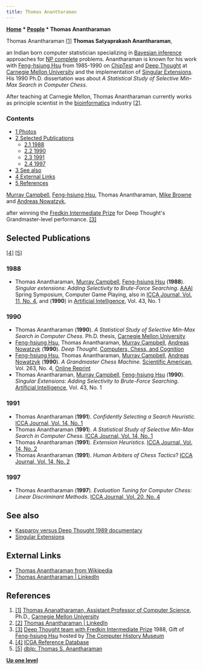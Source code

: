 ```yaml
---
title: Thomas Anantharaman
---
```

**[Home](Home "Home") \* [People](People "People") \* Thomas Anantharaman**



 [](http://cs.nyu.edu/cs/review95/node3a.html) Thomas Anantharaman <a id="cite-note-1" href="#cite-ref-1">[1]</a> 
**Thomas Satyaprakash Anantharaman**,  

an Indian born computer statistician specializing in [Bayesian inference](https://en.wikipedia.org/wiki/Bayesian_inference) approaches for [NP complete](https://en.wikipedia.org/wiki/Np_complete) problems. Anantharaman is known for his work with [Feng-hsiung Hsu](Feng-hsiung_Hsu "Feng-hsiung Hsu") from 1985-1990 on [ChipTest](ChipTest "ChipTest") and [Deep Thought](Deep_Thought "Deep Thought") at [Carnegie Mellon University](Carnegie_Mellon_University "Carnegie Mellon University") and the implementation of [Singular Extensions](Singular_Extensions "Singular Extensions"). His 1990 Ph.D. dissertation was about *A Statistical Study of Selective Min-Max Search in Computer Chess*.


After teaching at Carnegie Mellon, Thomas Anantharaman currently works as principle scientist in the [bioinformatics](https://en.wikipedia.org/wiki/Bioinformatics) industry <a id="cite-note-2" href="#cite-ref-2">[2]</a>.



### Contents


* [1 Photos](#photos)
* [2 Selected Publications](#selected-publications)
	+ [2.1 1988](#1988)
	+ [2.2 1990](#1990)
	+ [2.3 1991](#1991)
	+ [2.4 1997](#1997)
* [3 See also](#see-also)
* [4 External Links](#external-links)
* [5 References](#references)






 [](http://www.computerhistory.org/chess/stl-430b9bbd52f71/) 
[Murray Campbell](Murray_Campbell "Murray Campbell"), [Feng-hsiung Hsu](Feng-hsiung_Hsu "Feng-hsiung Hsu"), Thomas Anantharaman, [Mike Browne](Mike_Browne "Mike Browne") and [Andreas Nowatzyk](Andreas_Nowatzyk "Andreas Nowatzyk"),  

after winning the [Fredkin Intermediate Prize](Edward_Fredkin#Prize "Edward Fredkin") for Deep Thought's Grandmaster-level performance. <a id="cite-note-3" href="#cite-ref-3">[3]</a>



## Selected Publications


<a id="cite-note-4" href="#cite-ref-4">[4]</a> <a id="cite-note-5" href="#cite-ref-5">[5]</a>



### 1988


* Thomas Anantharaman, [Murray Campbell](Murray_Campbell "Murray Campbell"), [Feng-hsiung Hsu](Feng-hsiung_Hsu "Feng-hsiung Hsu") (**1988**). *Singular extensions: Adding Selectivity to Brute-Force Searching*. [AAAI](AAAI "AAAI") Spring Symposium, Computer Game Playing, also in [ICCA Journal, Vol. 11, No. 4](ICGA_Journal#11_4 "ICGA Journal"), and (**1990**) in [Artificial Intelligence](https://en.wikipedia.org/wiki/Artificial_Intelligence_%28journal%29), Vol. 43, No. 1


### 1990


* Thomas Anantharaman (**1990**). *A Statistical Study of Selective Min-Max Search in Computer Chess*. Ph.D. thesis, [Carnegie Mellon University](Carnegie_Mellon_University "Carnegie Mellon University")
* [Feng-hsiung Hsu](Feng-hsiung_Hsu "Feng-hsiung Hsu"), Thomas Anantharaman, [Murray Campbell](Murray_Campbell "Murray Campbell"), [Andreas Nowatzyk](Andreas_Nowatzyk "Andreas Nowatzyk") (**1990**). *Deep Thought*. [Computers, Chess, and Cognition](Computers,_Chess,_and_Cognition "Computers, Chess, and Cognition")
* [Feng-hsiung Hsu](Feng-hsiung_Hsu "Feng-hsiung Hsu"), Thomas Anantharaman, [Murray Campbell](Murray_Campbell "Murray Campbell"), [Andreas Nowatzyk](Andreas_Nowatzyk "Andreas Nowatzyk") (**1990**). *A Grandmaster Chess Machine*. [Scientific American](Scientific_American "Scientific American"), Vol. 263, No. 4, [Online Reprint](http://www.disi.unige.it/person/DelzannoG/AI2/hsu.html)
* Thomas Anantharaman, [Murray Campbell](Murray_Campbell "Murray Campbell"), [Feng-hsiung Hsu](Feng-hsiung_Hsu "Feng-hsiung Hsu") (**1990**). *Singular Extensions: Adding Selectivity to Brute-Force Searching*. [Artificial Intelligence](https://en.wikipedia.org/wiki/Artificial_Intelligence_%28journal%29), Vol. 43, No. 1


### 1991


* Thomas Anantharaman (**1991**). *Confidently Selecting a Search Heuristic.* [ICCA Journal, Vol. 14, No. 1](ICGA_Journal#14_1 "ICGA Journal")
* Thomas Anantharaman (**1991**). *A Statistical Study of Selective Min-Max Search in Computer Chess*. [ICCA Journal, Vol. 14, No. 1](ICGA_Journal#14_1 "ICGA Journal")
* Thomas Anantharaman (**1991**). *Extension Heuristics*. [ICCA Journal, Vol. 14, No. 2](ICGA_Journal#14_2 "ICGA Journal")
* Thomas Anantharaman (**1991**). *Human Arbiters of Chess Tactics*? [ICCA Journal, Vol. 14, No. 2](ICGA_Journal#14_2 "ICGA Journal")


### 1997


* Thomas Anantharaman (**1997**). *Evaluation Tuning for Computer Chess: Linear Discriminant Methods*. [ICCA Journal, Vol. 20, No. 4](ICGA_Journal#20_4 "ICGA Journal")


## See also


* [Kasparov versus Deep Thought 1989 documentary](Kasparov_versus_Deep_Thought_1989#Video "Kasparov versus Deep Thought 1989")
* [Singular Extensions](Singular_Extensions "Singular Extensions")


## External Links


* [Thomas Anantharaman from Wikipedia](https://en.wikipedia.org/wiki/Thomas_Anantharaman)
* [Thomas Anantharaman | LinkedIn](https://www.linkedin.com/in/thomas-anantharaman-15a1997/)


## References


1. <a id="cite-ref-1" href="#cite-note-1">[1]</a> [Thomas Ananatharaman, Assistant Professor of Computer Science](http://cs.nyu.edu/cs/review95/node3a.html), Ph.D., [Carnegie Mellon University](Carnegie_Mellon_University "Carnegie Mellon University")
2. <a id="cite-ref-2" href="#cite-note-2">[2]</a> [Thomas Anantharaman | LinkedIn](https://www.linkedin.com/in/thomas-anantharaman-15a1997/)
3. <a id="cite-ref-3" href="#cite-note-3">[3]</a> [Deep Thought team with Fredkin Intermediate Prize](http://www.computerhistory.org/chess/stl-430b9bbd52f71/) 1988, Gift of [Feng-hsiung Hsu](Feng-hsiung_Hsu "Feng-hsiung Hsu") hosted by [The Computer History Museum](The_Computer_History_Museum "The Computer History Museum")
4. <a id="cite-ref-4" href="#cite-note-4">[4]</a> [ICGA Reference Database](ICGA_Journal#RefDB "ICGA Journal")
5. <a id="cite-ref-5" href="#cite-note-5">[5]</a> [dblp: Thomas S. Anantharaman](https://dblp.uni-trier.de/pers/hd/a/Anantharaman:Thomas_S=)

**[Up one level](People "People")**







 
